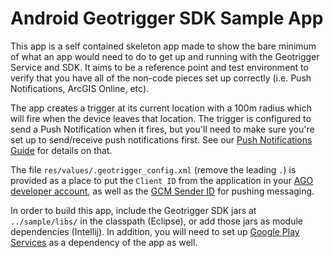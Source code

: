 # Android Geotrigger SDK Sample App

This app is a self contained skeleton app made to show the bare minimum of what an app would need to do to get up and running with the Geotrigger Service and SDK. It aims to be a reference point and test environment to verify that you have all of the non-code pieces set up correctly (i.e. Push Notifications, ArcGIS Online, etc).

The app creates a trigger at its current location with a 100m radius which will fire when the device leaves that location. The trigger is configured to send a Push Notification when it fires, but you'll need to make sure you're set up to send/receive push notifications first. See our [Push Notifications Guide][push-notifications-docs] for details on that.

The file `res/values/.geotrigger_config.xml` (remove the leading `.`) is provided as a place to put the `Client ID` from the application in your [AGO developer account][ago-applications], as well as the [GCM Sender ID][gcm-sender-id] for pushing messaging.

In order to build this app, include the Geotrigger SDK jars at `../sample/libs/` in the classpath (Eclipse), or add those jars as module dependencies (Intellij). In addition, you will need to set up [Google Play Services][google-play-services] as a dependency of the app as well.

[push-notifications-docs]:https://developers.arcgis.com/geotrigger-service/android-push-notifications
[ago-applications]:https://developers.arcgis.com/en/applications/
[gcm-sender-id]:http://developer.android.com/google/gcm/gs.html#create-proj
[google-play-services]:http://developer.android.com/google/play-services/setup.html
